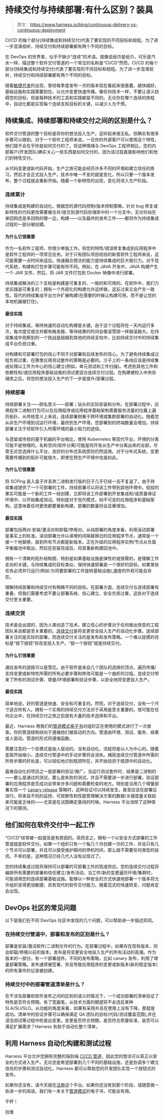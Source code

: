 # 持续交付与持续部署:有什么区别？装具

> 原文：<https://www.harness.io/blog/continuous-delivery-vs-continuous-deployment>

CI/CD 的每个部分(持续集成和持续交付)代表了要实现的不同目标和规程。为了进一步混淆视听，持续交付和持续部署都有两个不同的目标。

在 DevOps 的世界里，似乎不缺少“连续”的术语。就像说纸巾是纸巾，可乐是汽水一样，描述整个软件交付管道的一个常见的名称是“CI/CD”然而，CI/CD 的每个部分(持续集成和持续交付)代表了要实现的不同目标和规程。为了进一步混淆视听，持续交付和持续部署都有两个不同的目标。

随着[敏捷开发](https://www.agilealliance.org/agile101/)的出现，曾经每季度发布一次的版本现在看起来很愚蠢，越快越好。基础设施和实践需要到位，以允许变更快速传播。像任何技术一样，不要让语义妨碍您的目标，但是每种技术的工具和实践都是不同的。无论你在哪个连续的旅程中，自动化都是实现每个连续支柱目标的关键，以减少人为干预。

## 持续集成、持续部署和持续交付之间的区别是什么？

软件交付管道的整个目标是将你的想法投入生产。这听起来很无私，但确实有很多步骤可以做到。对于一个软件工程师来说，一旦你的外部客户可以使用这个特性，他们就不会在乎你是如何交付的了。将这种情绪与 DevOps 工程师相比，您的内部客户(开发团队)确实关心一些东西是如何交付的，因为该过程直接影响他们和他们的特性交付。

从代码变更或新代码开始，生产之旅可能会经历许多不同的环境和建立信任的练习，然后才会正式投入生产。技术中唯一不变的就是变化，所以只要一个版本发布，整个过程就会重新开始。随着一个新特性的出现，变化将进入生产阶段。

### 连续累计

持续集成是构建的自动化。根据您的源代码控制/版本控制策略，针对 bug 修复或新特性的代码更改需要被合并/提交到源代码存储库中的一个分支中。无论你站在单回购还是多回购的哪一边，构建——以及最终的发布工件——都将作为持续集成过程的一部分被创建。

#### 为什么它很重要

作为一名软件工程师，你很少单独工作。将您的特性/错误修复集成到应用程序中是软件工程师的一项常见任务。对于只有团队项目经验的新晋软件工程师来说，这可能需要一点时间来适应。快速融合想法的能力是持续集成的巨大吸引力。对于现代系统，构建和打包步骤可能有所不同。例如，在 JAVA 开发中，JAVA 构建产生一个 JAR 文件。然后，将 JAR 文件打包到 Docker 映像中进行部署。

持续集成解决的三个支柱是构建是可重复的、一致的和可用的。在软件中，我们力求实践是可重复的；拥有一个外部化的构建允许这样做，这反过来又会产生一致性。现代的持续集成平台允许扩展构建(在需要的时候让构建可用，而不是让您的本地机器被钉住)。

#### 最佳实践

对于持续集成，保持快速的自动化构建是关键。由于这个过程将在一天内运行多次，每次提交或合并都有触发器，等待结果的时间会像滚雪球一样越滚越大。在持续集成中观察到的一个挑战是超越到其他的持续支柱中，比如持续交付中的持续集成平台负担过重。

对构建和可部署打包的信心不同于对部署和后续发布的信心。为了避免持续集成过程负担过重，在哪里应用测试套件的策略是必要的。沙子上的一条线应该是持续集成处理以工件为中心的信心建立(例如，单元测试和工件扫描)。考虑到其他工件和依赖性和/或应用程序基础设施的测试更适合连续交付过程。在构建被检入中央存储库之后，将您的想法投入生产的下一步是提升/部署过程。

### 持续部署

持续部署关注——顾名思义——部署；钻头的实际安装和分布。在部署过程中，应用程序二进制/打包可以在应用程序或应用程序基础架构需要服务流量的位置上遍历拓扑。从传统意义上来说，连续部署侧重于跨环境或集群部署的自动化。随着您从非生产环境到试运行环境，最终到生产环境，您部署到的终端数量会增加。持续部署关注于将软件引入所需环境的最小阻力的途径。

与遗留或传统的基于机器的平台相比，使用 Kubernetes 等现代平台，环境的分离可能不是物理的。名称空间(软件分离)可能是将开发从生产中分离出来的全部，尽管无论您选择什么平台，良好的分布式系统原则仍然适用。对于分布式系统，变更需要传播到的拓扑可能很大，即使在预生产环境中也是如此。

#### 为什么它很重要

将 SCPing 装入盒子并丢弃二进制发行版的日子几乎已经一去不复返了。由于持续集成提供了一个可部署的工件，持续部署可以将该工件带到其他环境中。低挂的果实可能是一个新的工件一经创建，立即将该工件部署到开发集成和/或质量保证环境中，以开始集成测试。特别是对于现代模式，如不可变的应用程序和基础架构，这意味着任何更改都要重新构建，部署的数量将会显著增加。

#### 最佳实践

部署包括两对:安装/激活对和卸载/停用对。从纯部署的角度来看，利用滚动部署是事实上的标准。滚动部署允许以递增的间隔替换旧的应用程序节点，通常是一个接一个地替换，直到所有节点都是新版本。正在升级的应用程序实例/节点从负载平衡器池中取出，然后在安装完成后，将其重新构建回池中。

拥有一个清晰的拓扑结构图，特别是如果基础设施是弹性的或按需的，是理解工件走向的关键。与持续集成的目标类似，保持快速部署是一个很好的目标。如果某些任务必须并行运行(例如:为将要部署的工件旋转基础设施),速度的外观可能会存在。

理解持续部署和持续交付有稍微不同的目标。在部署方面，连续交付与连续部署有重叠，但我们需要考虑不要让部署系统、信心建立、安全负担过重，这些对于连续交付至关重要。

### 连续交货

技术是会出错的，因为人类创造了技术。建立信心的步骤对于任何做出改变的工程团队来说都是至关重要的。[连续交付](https://harness.io/blog/what-is-continuous-delivery/)是将变更安全投入生产的自动化步骤。连续部署关注的是实际的部署，而连续交付关注的是发布和发布策略。一个难以捉摸的目标是“按下按钮”将改变投入生产。“按一个按钮”就是持续交付。

#### 为什么它很重要

通往发布的道路可以是雪花。由于软件是来自几个团队的选择的顶点，遍历传播/支持变更或新特性所需的所有必要步骤和修改可能是一个曲折的过程。连续交付带来了所有的测试步骤、增量/环境部署和验证步骤，以安全地将变更投入生产。

#### 最佳实践

简单地说，好的管道是快速、安全和可重复的。然而，对于连续交付，没有一个尺寸适合所有人。拥有一个实用的持续交付方法对于采用是至关重要的。很可能在任何企业中，在持续交付之旅之前就有大量的技术选择和平台。

最近，Harness 用我们的[管道模式电子书](https://harness.io/learn/ebooks/ebook-pipeline-patterns/)对组织正在使用的模式进行了一次普查。你的管道结构倾向于遵循他们被驱动的方向。管道由环境、测试、服务、结果或人驱动。管道的形式将遵循函数。

需要注意的一个反模式是由人驱动的。没有自动化，流程将是以人为中心的。随着差距开始缩小，连续交付管道中的手动步骤将会消失。捕获连续交付管道中所需的所有步骤的好处是，可以轻松地识别瓶颈所在，并开始投资于瓶颈中的自动化。

最难自动化的项目之一是部署的验证/推广。当运行测试套件时，结果是二进制的——要么是通过的测试，要么是失败的测试，并且不需要进一步进行部署。验证部署的应用程序是否成功会带来许多问题和需要检查的地方。特别是当用几个增量部署实现一个 [canary release](https://harness.io/blog/blue-green-canary-deployment-strategies/) 策略时，这种验证可以持续发生，甚至应该在部署后进行。将来自不同的监控、可观察性和性能管理解决方案的数据/关键度量关联起来可能是乏味的——尤其是在试图确定基线的时候。Harness 平台消除了这种情况下的猜测。

## 他们如何在软件交付中一起工作

“CI/CD”经常被一起提及是有原因的。简而言之，拥有一个以安全方式部署的工件管道就是软件交付。如果一个组织只有一个每几个月创建一次的工件，并且只有几个节点可以部署，并且可以接受维护期间的停机时间，那么就不需要任何类型的投资。不幸的是，这种情况已经几代人没有出现过了。

您的持续集成过程将保持可以部署的可部署工件的现成供应。您的连续交付过程将编排所有需要的部署和信任建立/发布活动，当工件/新的变更遍历环境/集群时，可能调用您的连续部署基础设施。能够以一种安全的方式快速地部署一个版本将允许组织变得更加敏捷，具有现代的软件交付能力。随着范式的快速转变，问题肯定会出现。

## DevOps 社区的常见问题

以下是我们在不同 DevOps 社区中发现的几个问题，可以帮助进一步描述异同。

### 在持续交付管道中，部署和发布的区别是什么？

部署是安装/激活软件/二进制文件的行为。在部署过程中，如果存在现有版本，则会卸载/停用以前的版本。发布是将变更安全地投入生产的所有活动的高潮。作为版本的一部分，有一个部署组件。不同的发布策略，比如 canary 发布，利用了增量部署策略。发布通常被签署，并且导致应用程序的变更或新版本(新的稳定版本)的所有事件的记录被创建。

### 持续交付中的部署管道清单是什么？

在不涉及部署和软件发布之间的区别的语义的情况下，一个成功部署的清单验证了特性是否符合预期。有了宽画笔，从技术方面的期望将不会违反某种 SLA/SLI/SLO。从功能的角度来看，如果有采用并且在使用上没有下降，那就是成功。清单中的验证步骤可以确保满足 QA 团队的目标(代码/测试覆盖范围),并在浸泡测试等过程中检查出变更。变更是否符合预期，是否符合质量标准，是否可以满足扩展需求？Harness 有助于自动化整个清单。

## 利用 Harness 自动化构建和测试过程

Harness 平台允许您拥有完整的端到端 [CI/CD 管道](https://harness.io/blog/ci-cd-pipeline/)，因此您的想法可以真正以安全的方式进入生产。无论您是希望部署到几个不同的基础设施，还是协调多个建立信任的步骤和测试自动化，Harness 都可以帮助您的开发团队实现一个按钮式的发布。

如果你还没有，请今天就在[注册](https://app.harness.io/auth/#/signup/)这个平台。如果你还没有到那个阶段，请随意做一些进一步的阅读。我们有一本关于[管道模式](https://harness.io/learn/ebooks/ebook-pipeline-patterns/)的电子书，可能会有用。

干杯！

拉维